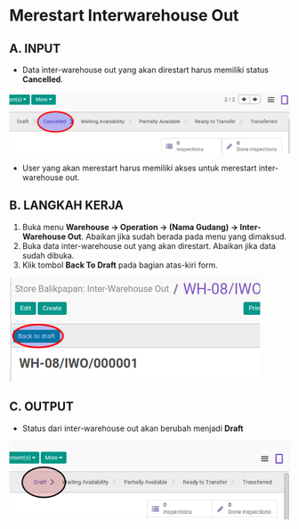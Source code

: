# Merestart Interwarehouse Out

## A. INPUT

* Data inter-warehouse out yang akan direstart harus memiliki status **Cancelled**.

![](../../img/interwarehouse-out/status-cancel.png)

* User yang akan merestart harus memiliki akses untuk merestart inter-warehouse out.

## B. LANGKAH KERJA

1. Buka menu **Warehouse -> Operation -> (Nama Gudang) -> Inter-Warehouse Out**. Abaikan jika sudah berada pada menu yang dimaksud.
2. Buka data inter-warehouse out yang akan direstart. Abaikan jika data sudah dibuka.
3. Klik tombol **Back To Draft** pada bagian atas-kiri form.

![](../../img/interwarehouse-out/tombol-restart.png)

## C. OUTPUT

* Status dari inter-warehouse out akan berubah menjadi **Draft**

![](../../img/interwarehouse-out/status-draft.png)
